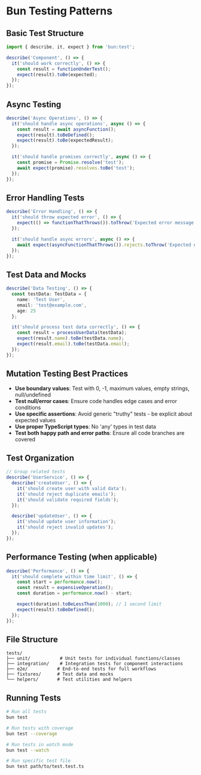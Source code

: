 # Bun Testing Patterns

## Basic Test Structure

```typescript
import { describe, it, expect } from 'bun:test';

describe('Component', () => {
  it('should work correctly', () => {
    const result = functionUnderTest();
    expect(result).toBe(expected);
  });
});
```

## Async Testing

```typescript
describe('Async Operations', () => {
  it('should handle async operations', async () => {
    const result = await asyncFunction();
    expect(result).toBeDefined();
    expect(result).toBe(expectedResult);
  });

  it('should handle promises correctly', async () => {
    const promise = Promise.resolve('test');
    await expect(promise).resolves.toBe('test');
  });
});
```

## Error Handling Tests

```typescript
describe('Error Handling', () => {
  it('should throw expected error', () => {
    expect(() => functionThatThrows()).toThrow('Expected error message');
  });

  it('should handle async errors', async () => {
    await expect(asyncFunctionThatThrows()).rejects.toThrow('Expected error');
  });
});
```

## Test Data and Mocks

```typescript
describe('Data Testing', () => {
  const testData: TestData = {
    name: 'Test User',
    email: 'test@example.com',
    age: 25
  };

  it('should process test data correctly', () => {
    const result = processUserData(testData);
    expect(result.name).toBe(testData.name);
    expect(result.email).toBe(testData.email);
  });
});
```

## Mutation Testing Best Practices

- **Use boundary values**: Test with 0, -1, maximum values, empty strings, null/undefined
- **Test null/error cases**: Ensure code handles edge cases and error conditions
- **Use specific assertions**: Avoid generic "truthy" tests - be explicit about expected values
- **Use proper TypeScript types**: No 'any' types in test data
- **Test both happy path and error paths**: Ensure all code branches are covered

## Test Organization

```typescript
// Group related tests
describe('UserService', () => {
  describe('createUser', () => {
    it('should create user with valid data');
    it('should reject duplicate emails');
    it('should validate required fields');
  });

  describe('updateUser', () => {
    it('should update user information');
    it('should reject invalid updates');
  });
});
```

## Performance Testing (when applicable)

```typescript
describe('Performance', () => {
  it('should complete within time limit', () => {
    const start = performance.now();
    const result = expensiveOperation();
    const duration = performance.now() - start;

    expect(duration).toBeLessThan(1000); // 1 second limit
    expect(result).toBeDefined();
  });
});
```

## File Structure

```
tests/
├── unit/           # Unit tests for individual functions/classes
├── integration/    # Integration tests for component interactions
├── e2e/           # End-to-end tests for full workflows
├── fixtures/      # Test data and mocks
└── helpers/       # Test utilities and helpers
```

## Running Tests

```bash
# Run all tests
bun test

# Run tests with coverage
bun test --coverage

# Run tests in watch mode
bun test --watch

# Run specific test file
bun test path/to/test.test.ts
```